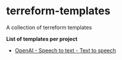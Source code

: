 # terreform-templates
A collection of terreform templates

**List of templates per project**
- [OpenAI - Speech to text - Text to speech]("https://github.com/Somayyah/terreform-templates/blob/development/OpenAI-STT-TTS/README.md")